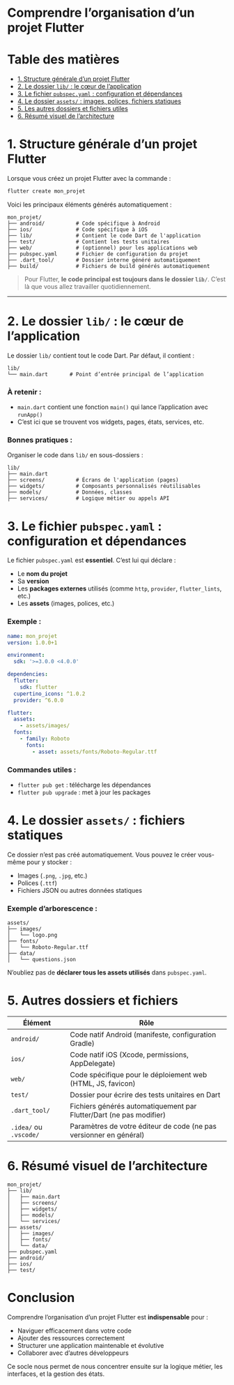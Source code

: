 # **Comprendre l’organisation d’un projet Flutter**



## <h1 id="table-des-matieres">Table des matières</h1>

<ul>
  <li><a href="#1">1. Structure générale d’un projet Flutter</a></li>
  <li><a href="#2">2. Le dossier <code>lib/</code> : le cœur de l’application</a></li>
  <li><a href="#3">3. Le fichier <code>pubspec.yaml</code> : configuration et dépendances</a></li>
  <li><a href="#4">4. Le dossier <code>assets/</code> : images, polices, fichiers statiques</a></li>
  <li><a href="#5">5. Les autres dossiers et fichiers utiles</a></li>
  <li><a href="#6">6. Résumé visuel de l’architecture</a></li>
</ul>



## <h1 id="1">1. Structure générale d’un projet Flutter</h1>

Lorsque vous créez un projet Flutter avec la commande :

```bash
flutter create mon_projet
```

Voici les principaux éléments générés automatiquement :

```
mon_projet/
├── android/          # Code spécifique à Android
├── ios/              # Code spécifique à iOS
├── lib/              # Contient le code Dart de l'application
├── test/             # Contient les tests unitaires
├── web/              # (optionnel) pour les applications web
├── pubspec.yaml      # Fichier de configuration du projet
├── .dart_tool/       # Dossier interne généré automatiquement
├── build/            # Fichiers de build générés automatiquement
```

> Pour Flutter, **le code principal est toujours dans le dossier `lib/`**. C’est là que vous allez travailler quotidiennement.

---

## <h1 id="2">2. Le dossier <code>lib/</code> : le cœur de l’application</h1>

Le dossier `lib/` contient tout le code Dart. Par défaut, il contient :

```
lib/
└── main.dart       # Point d’entrée principal de l’application
```

### À retenir :

* `main.dart` contient une fonction `main()` qui lance l’application avec `runApp()`
* C’est ici que se trouvent vos widgets, pages, états, services, etc.

### Bonnes pratiques :

Organiser le code dans `lib/` en sous-dossiers :

```
lib/
├── main.dart
├── screens/          # Écrans de l'application (pages)
├── widgets/          # Composants personnalisés réutilisables
├── models/           # Données, classes
├── services/         # Logique métier ou appels API
```



## <h1 id="3">3. Le fichier <code>pubspec.yaml</code> : configuration et dépendances</h1>

Le fichier `pubspec.yaml` est **essentiel**. C’est lui qui déclare :

* Le **nom du projet**
* Sa **version**
* Les **packages externes** utilisés (comme `http`, `provider`, `flutter_lints`, etc.)
* Les **assets** (images, polices, etc.)

### Exemple :

```yaml
name: mon_projet
version: 1.0.0+1

environment:
  sdk: '>=3.0.0 <4.0.0'

dependencies:
  flutter:
    sdk: flutter
  cupertino_icons: ^1.0.2
  provider: ^6.0.0

flutter:
  assets:
    - assets/images/
  fonts:
    - family: Roboto
      fonts:
        - asset: assets/fonts/Roboto-Regular.ttf
```

### Commandes utiles :

* `flutter pub get` : télécharge les dépendances
* `flutter pub upgrade` : met à jour les packages



## <h1 id="4">4. Le dossier <code>assets/</code> : fichiers statiques</h1>

Ce dossier n’est pas créé automatiquement. Vous pouvez le créer vous-même pour y stocker :

* Images (`.png`, `.jpg`, etc.)
* Polices (`.ttf`)
* Fichiers JSON ou autres données statiques

### Exemple d’arborescence :

```
assets/
├── images/
│   └── logo.png
├── fonts/
│   └── Roboto-Regular.ttf
├── data/
│   └── questions.json
```

N’oubliez pas de **déclarer tous les assets utilisés** dans `pubspec.yaml`.



## <h1 id="5">5. Autres dossiers et fichiers</h1>

| Élément                | Rôle                                                                |
| ---------------------- | ------------------------------------------------------------------- |
| `android/`             | Code natif Android (manifeste, configuration Gradle)                |
| `ios/`                 | Code natif iOS (Xcode, permissions, AppDelegate)                    |
| `web/`                 | Code spécifique pour le déploiement web (HTML, JS, favicon)         |
| `test/`                | Dossier pour écrire des tests unitaires en Dart                     |
| `.dart_tool/`          | Fichiers générés automatiquement par Flutter/Dart (ne pas modifier) |
| `.idea/` ou `.vscode/` | Paramètres de votre éditeur de code (ne pas versionner en général)  |


## <h1 id="6">6. Résumé visuel de l’architecture</h1>

```
mon_projet/
├── lib/
│   ├── main.dart
│   ├── screens/
│   ├── widgets/
│   ├── models/
│   └── services/
├── assets/
│   ├── images/
│   ├── fonts/
│   └── data/
├── pubspec.yaml
├── android/
├── ios/
├── test/
```



## <h1 id="conclusion">Conclusion</h1>

Comprendre l’organisation d’un projet Flutter est **indispensable** pour :

* Naviguer efficacement dans votre code
* Ajouter des ressources correctement
* Structurer une application maintenable et évolutive
* Collaborer avec d’autres développeurs

Ce socle nous permet de nous concentrer ensuite sur la logique métier, les interfaces, et la gestion des états.


